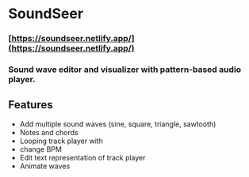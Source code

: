 # SoundSeer 
### **[https://soundseer.netlify.app/](https://soundseer.netlify.app/)**
###  Sound wave editor and visualizer with pattern-based audio player.
## Features
- Add multiple sound waves (sine, square, triangle, sawtooth)
- Notes and chords
- Looping track player with 
- change BPM 
- Edit text representation of track player
- Animate waves


